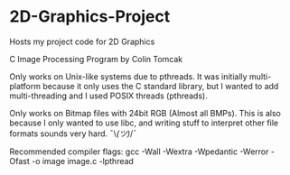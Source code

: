 # 2D-Graphics-Project
Hosts my project code for 2D Graphics

C Image Processing Program by Colin Tomcak

Only works on Unix-like systems due to pthreads.
It was initially multi-platform because it only uses the C standard library, but I wanted to add multi-threading and I used POSIX threads (pthreads).

Only works on Bitmap files with 24bit RGB (Almost all BMPs).
This is also because I only wanted to use libc, and writing stuff to interpret other file formats sounds very hard. ¯\\_(ツ)_/¯

Recommended compiler flags: gcc -Wall -Wextra -Wpedantic -Werror -Ofast -o image image.c -lpthread